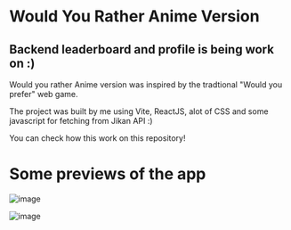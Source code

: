 # Would You Rather Anime Version
## Backend leaderboard and profile is being work on :)

Would you rather Anime version was inspired by the tradtional "Would you prefer" web game.

The project was built by me using Vite, ReactJS, alot of CSS and some javascript for fetching from Jikan API :)

You can check how this work on this repository!

# Some previews of the app
![image](https://github.com/user-attachments/assets/bf5944b5-1408-4d01-b5f5-3258985630dd)

![image](https://github.com/user-attachments/assets/f55be105-9867-4f4d-bc16-3f43067b820a)

